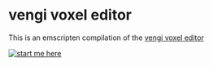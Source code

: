 # vengi voxel editor

This is an emscripten compilation of the [vengi voxel editor](https://github.com/vengi-voxel/vengi)

[![start me here](https://raw.githubusercontent.com/wiki/mgerhardy/vengi/images/voxedit-02_2023.png)](https://vengi-voxel.github.io/vengi-voxedit-html5/)

